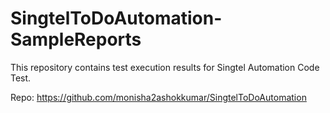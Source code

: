 # SingtelToDoAutomation-SampleReports

This repository contains test execution results for Singtel Automation Code Test.

Repo: https://github.com/monisha2ashokkumar/SingtelToDoAutomation 
